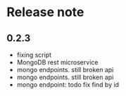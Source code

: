 # Release note

## 0.2.3
* fixing script
* MongoDB rest microservice
* mongo endpoints. still broken api
* mongo endpoints. still broken api
* mongo endpoint: todo fix find by id
